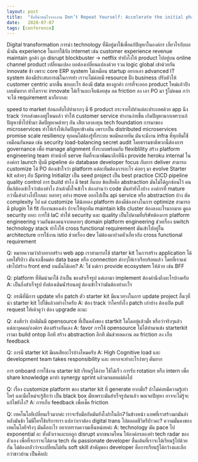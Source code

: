 ```yaml
---
layout: post
title:  "สิ่งที่น่าสนใจจากงาน Don’t Repeat Yourself: Accelerate the initial phase of software development with common framework and enablement tools"
date:   2020-07-07
tags: [conference]
---
```


Digital transformation การนำ technology ที่มีอยู่มาใช้เพื่อแก้ปัญหาในองค์กร
เกี่ยวไรกับบอน้ำมัน experience ในการใช้กับ internet เช่น customer experience revenue maintain ลูกค้า
ถูก disrupt blockbuster -> netflix
ทำยังไงให้ product ไปอยู่บน online channel
product เปลี่ยนแปลง บอต้องเปลี่ยนแปลงด้วย
รวม logic global เข้าด้วยกัน
innovate ช้า เพราะ core ERP system ไม่เหมือน startup
อยากเอา advanced IT system ต้องมีประสบการณ์ในการทำ เราจะไม่ค่อยมี resource
ฝั่ง business ปรับตัวให้ customer centric มากขึ้น ชอบอะไร ต้องมี data ของลูกค้า
การที่จะออก product ใหม่แล้วปังเลยมันยาก
ทำไงเราจะ innovate ได้เร็วและเจ็บน้อยสุด ลด friction ลง
เอา PO มา รู้ไม่หมด กว่าจะได้ requirement มาก็ยากละ

speed to market
ย้อนกลับไปทำแรกๆ มี 6 product กระจายไปทำแต่ละประเทศด้วย
app นึง track ว่ารถส่งของอยู่ไหนแล้ว
ทำให้ customer service ทำงานง่ายขึ้น
เกิดปัญหามากเพราะแก้ปัญหาซ้ำไปซ้ำมา ติดปัญหาคล้ายๆ กัน เสียเวลาลงทุน tech foundation
การมาของ microservices ทำให้เร่งให้เกิดปัญหาข้างต้น เพราะเป็น distributed
microservices promise scale resiliency ทุกคนไม่ต้องรู้ทั้งระบบ
พอมีหลายทีม มันจะมีงาน infra ที่ทุกทีมใช้้เหมือนกันหมด เช่น security load-balancing secret audit
โดยธรรมชาติพวกนี้ต้องการ governance เพื่อ manage alignment ทั้งระบบพร้อมกับ flexiblility
สร้าง platform engineering team ทำหน้าที่ serve ทีมที่จะมาพัฒนาอีกทีนึง
provide heroku internal ในองค์กร launch ปุ๊บมี pipeline ต่อ database
developer focus กับการ deliver สามารถ customize ได้
PO ต้องเข้าใจว่า platform แต่ละทีมต้องการอะไร ค่อยๆ มา evolve
Starter kit คล้ายๆ กับ Spring Initializr เป็น seed project เป็น best practice
CICD pipeline quality control การ build ทำไง มี test กี่แบบ
ข้อเสียคือ abstraction มันไม่ได้ถูกซ่อนไว้ คนที่แก้ต้องเข้าใจว่าต้องทำไง
ถ้าเค้าตั้งใจเข้าใจ ต้องอ่านว่า code มันทำยังไงบ้าง
องค์กรที่ mature กว่านี้เค้าล่วงไปไกลละ
หลายๆ อย่าง move ออกไปเป็น api service หรือ abstraction บ้าง ตัด complexity ไป แต่ customize ได้น้อยลง
platform ต้องมีช่องทางในการ optimize สามารถมี plugin ให้ fit กับงานของเค้า
ถ้าจะให้ทุกทีม maintain k8s cluster ต้องลงอะไรมากมาย ดูแล security เยอะ
การใช้ IaC ทำให้ security และ quality เป็นไปตามที่บริษัทต้องการ
platform engineering รวมกันของคนจากหลายๆ domain
platform engineering ช่วยเรื่อง switch technology stack
ทำไงให้ cross functional requirement มันเข้าไปอยู่ใน architecture
การใช้งาน istio ช่วยเรื่อง dev ไม่ต้องมาปวดหัวเกี่ยวกับ cross functional requirement


Q: หมายความว่าถ้าอยากสร้าง web app เราสามารถใช้ starter kit ในการสร้าง application ได้เลยใช่รึป่าว มันจะเชื่อมต่อ data base หรือ connection ต่างๆให้เราเรียบร้อยแล้ว โดยที่เราแค่เข้าไปสร้าง front end บนนั้นได้เลย?
A: ใช่ แต่เรา provide ecosystem ให้ด้วย เช่น BFF

Q: platform  ที่ทีมนำมาใช้ ถ้าเป็น ของสำเร็จรูป แค่เอามา implement ต้องคำนึงถึงอะไรบ้างครับ
A: เป็นกึ่งสำเร็จรูป ยังต้องเติมน้ำร้อนอยู่ ต้องเข้าใจว่ามันต้องทำอะไร

Q: กรณีที่มีการ update หรือ patch ตัว starter kit มีแนวทางในการ update project อื่นๆที่นำ starter kit ไปใช้แล้วอย่างไรครับ
A: ต้อง track ว่าใครยังไง patch เก่าบ้าง ต้องเปิด pull request ให้เค้าดูว่า ต้อง upgrade ละนะ

Q: สงสัยว่า ปกติมันมี opensource ที่เป็นคลังของ startkit ใดใดอยุ่แล้วมั้ย หรือว่าจริงๆแล้วแต่ละบุคคล/องค์กร ต้องสร้างกันเอง
A: favor การใช้ opensource ไม่ได้ทำมาแข่ง starterkit เรามา build ontop อีกที สร้าง abstraction อีกที มันช่วยลดงาน ลด friction ลง เก็บ feedback

Q: การมี starter kit มีผลเสียอะไรบ้างไหมครับ
A: High Cognitive load และ development team takes responsibility และ อยากจะทำอะไรง่ายๆ ดันยาก

การ onboard การใช้งาน starter kit เรียนรู้ได้ง่าย ใช้ได้เร็ว
การรับ rotation หรือ intern เพื่อ share knowledge มาทำ synergy sprint แล้วมาเผยแผ่ต่อไป

Q: เรื่อง customize platform ของ starter kit ที่ generate ยากมั่ย? ถ้าไม่ค่อยมีความรู้เท่าไหร่ และมือใหม่จะรู้สึกว่า เป็น black box มั่ยเพราะมันสำเร็จรูปมาแล้ว พอเจอปัญหา อาจจะไม่รู้จะแก้ไขยังไง?
A: การเก็บ feedback เพื่อเช็ค friction

Q: เทคโนโลยีเปลี่ยนเร็วมากค่ะ เราจะรับมือกับมันยังไงถ้าในอีก7วันข้างหน้า แอพที่เราสร้างมามันล่าหลังมันช้า ไม่มีใครใช้บริการเรา แปลว่าเราต้อง digital trans  ไปตลอดชีวิตรึป่าวคะ? ความมั่นคงของเทคโนโลยีจริงๆ มันคืออะไร อยากทราบความเห็นหน่อยค่ะ
A: technology มัน pace ไป exponential ละ ทั้งตัวเราและบอถูก disrupt มากขนาดไหน ให้องค์กรลองทำ tech radar ของตัวเอง เพื่อที่จะเราจะได้ตาม tech ทัน
passionate developer ตื่นเต้นที่เราจะได้เรียนรู้ไปด้วยกัน ไม่ต้องกลัวว่าจะเปลี่ยนไม่ทัน
soft skill สำคัญของ developer คือการเรียนรู้ได้กว้างและลึกกว่าชาวบ้าน เป็นศิลปะ